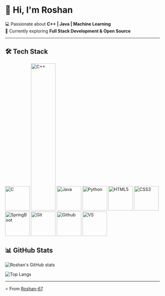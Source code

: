 # 👋 Hi, I'm Roshan  

💻 Passionate about **C++ | Java | Machine Learning**  
🌱 Currently exploring **Full Stack Development & Open Source**  

---

## 🛠 Tech Stack

<p align="left">
  <img src="https://img.shields.io/badge/C-A8B9CC?logo=c&logoColor=white" alt="C" width="80" height="80"/>
  <img src="https://img.shields.io/badge/C++-00599C?logo=cplusplus&logoColor=white" alt="C++" width="80" height="480"/>
  <img src="https://img.shields.io/badge/Java-ED8B00?logo=java&logoColor=white" alt="Java" width="80" height="80"/>
  <img src="https://img.shields.io/badge/Python-3776AB?logo=python&logoColor=white" alt="Python" width="80" height="80"/>
  <img src="https://img.shields.io/badge/HTML5-E34F26?logo=html5&logoColor=white" alt="HTML5" width="80" height="80"/>
  <img src="https://img.shields.io/badge/CSS3-1572B6?logo=css3&logoColor=white" alt="CSS3" width="80" height="80"/>
  <img src="https://img.shields.io/badge/SpringBoot-6DB33F?logo=springboot&logoColor=white" alt="SpringBoot" width="80" height="80"/>
  <img src="https://img.shields.io/badge/Git-F05032?logo=git&logoColor=white" alt="Git" width="80" height="80"/>
  <img src="https://img.shields.io/badge/GitHub-181717?logo=github&logoColor=white" alt="Github" width="80" height="80"/>
  <img src="https://img.shields.io/badge/VS%20Code-0078d7?logo=visualstudiocode&logoColor=white" alt="VS" width="80" height="80"/>
</p>

## 📊 GitHub Stats  
![Roshan's GitHub stats](https://github-readme-stats.vercel.app/api?username=Roshan-67&show_icons=true&theme=radical)  

![Top Langs](https://github-readme-stats.vercel.app/api/top-langs/?username=Roshan-67&layout=compact&theme=radical)  

---

⭐️ From [Roshan-67](https://github.com/Roshan-67)
